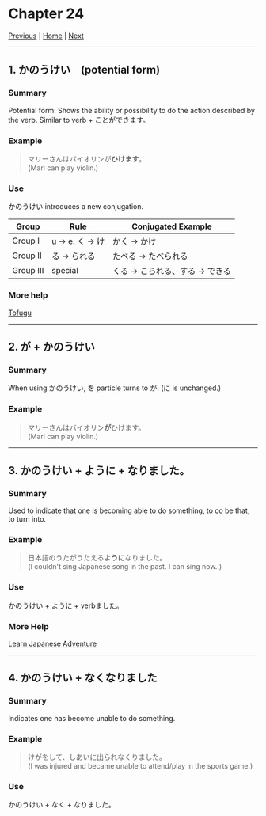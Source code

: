# Chapter 24
[Previous](https://codywahl.github.io/JapaneseLanguageSchoolNotes/pages/23) | [Home](https://codywahl.github.io/JapaneseLanguageSchoolNotes) | [Next](https://codywahl.github.io/JapaneseLanguageSchoolNotes/pages/25)
* * *

## 1. かのうけい　(potential form)
### Summary  

Potential form: Shows the ability or possibility to do the action described by the verb. Similar to verb + ことができます。

### Example  

> マリーさんはバイオリンが**ひけます**。     
> (Mari can play violin.)  

### Use

かのうけい introduces a new conjugation. 

Group | Rule | Conjugated Example
------------ | ------------- | -------------
Group I | u -> e. く -> け | かく -> かけ
Group II | る -> られる | たべる -> たべられる
Group III | special | くる -> こられる、する -> できる


### More help
[Tofugu](https://www.tofugu.com/japanese-grammar/verb-potential-form-reru/)

* * *
## 2. が + かのうけい
### Summary

When using かのうけい, を particle turns to が. (に is unchanged.)

### Example

> マリーさんはバイオリン**が**ひけます。   
> (Mari can play violin.)  

* * *
## 3. かのうけい + ように + なりました。
### Summary

Used to indicate that one is becoming able to do something, to co be that, to turn into.

### Example

> 日本語のうたがうたえる**ように**なりました。    
> (I couldn't sing Japanese song in the past. I can sing now..)

### Use
かのうけい + ように + verbました。

### More Help
[Learn Japanese Adventure](https://www.learn-japanese-adventure.com/you-ni-naru.html)

* * *
## 4. かのうけい + なくなりました
### Summary

Indicates one has become unable to do something. 

### Example

> けがをして、しあいに出られなくりました。       
> (I was injured and became unable to attend/play in the sports game.)


### Use
かのうけい + なく + なりました。
